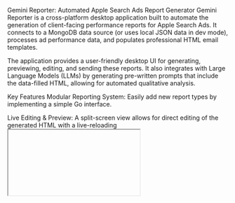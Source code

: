 Gemini Reporter: Automated Apple Search Ads Report Generator
Gemini Reporter is a cross-platform desktop application built to automate the generation of client-facing performance reports for Apple Search Ads. It connects to a MongoDB data source (or uses local JSON data in dev mode), processes ad performance data, and populates professional HTML email templates.

The application provides a user-friendly desktop UI for generating, previewing, editing, and sending these reports. It also integrates with Large Language Models (LLMs) by generating pre-written prompts that include the data-filled HTML, allowing for automated qualitative analysis.

Key Features
Modular Reporting System: Easily add new report types by implementing a simple Go interface.

Live Editing & Preview: A split-screen view allows for direct editing of the generated HTML with a live-reloading <iframe> preview.

Integrated AI Prompting: A "Copy AI Prompt" feature constructs a detailed prompt, wrapping the generated HTML with instructions for an LLM to perform analysis.

Direct Email Sending: Connects to a Gmail account using an App Password to send the final HTML report to a list of recipients.

Offline Development Mode: Run the application entirely offline by using local dummy JSON data instead of a live database connection.

Dynamic Recipient Loading: The email composer automatically fetches a list of default recipients based on the selected company.

Technology Stack
The application is built using the Wails (v2) framework, which combines a Go backend with a modern web-based frontend.

Role	Technology	Description
Backend	Go (Golang)	Handles all business logic, data fetching and processing, template rendering, and email sending.
Frontend	Svelte & Vite	Manages the entire User Interface (UI) and user experience with a modern, component-based approach.
Database	MongoDB	Primary data source for ad performance metrics and user data. Can be swapped for local JSON files.

Export to Sheets
Architecture Overview
Backend (Go)
main.go: Wails application entry point. Configures the main application window.

app.go: The bridge between the frontend and backend. Methods on the App struct are exposed to the Svelte UI.

/reports: Contains the modular system for different report types. Each report implements the ReportGenerator interface.

/internal/database: The data layer, containing data models and functions for fetching data from MongoDB or local JSON files.

/internal/email: A utility to execute Go's html/template engine.

/internal/email_sender: A dedicated package for sending emails via SMTP.

/internal/config: Manages loading settings from configs/config.json.

Frontend (Svelte)
App.svelte: The main component that acts as a router, controlling which view is visible.

/lib/CompanySelect.svelte: Displays a searchable list of clients.

/lib/ReportSelect.svelte: Displays a list of available report types.

/lib/ReportView.svelte: The core view with a split-screen layout for HTML editing and live preview.

/lib/EmailSender.svelte: A modal for composing and sending the final email report.

Workflow Example
Select Company: The user starts by selecting a client from a searchable list.

Select Report: The user then chooses one of the available report types (e.g., "Monthly Account Overview").

Generate Report: The Go backend fetches the required data, performs aggregations and calculations (like month-over-month changes), and populates the corresponding HTML template.

Preview & Edit: The final HTML is displayed in a split-screen view where the user can preview the rendered report and make live edits to the source code if needed.

AI Analysis (Optional): The user can copy a pre-formatted prompt to their clipboard, paste it into an LLM, and receive a qualitative analysis to insert back into the report.

Send Email: The user opens the email sender, which is pre-populated with default recipients, and sends the final HTML report directly from the application.
